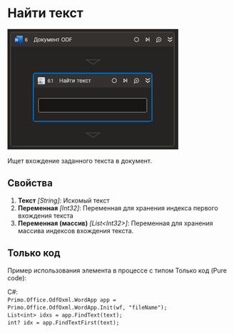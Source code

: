 # Найти текст

![](../../../../resources/activities/basic/odf/text/Cropped-FindText.png)

Ищет вхождение заданного текста в документ.

## Свойства

1. **Текст** *[String]*: Искомый текст
2. **Переменная** *[Int32]*: Переменная для хранения индекса первого вхождения текста
3. **Переменная (массив)** *[List\<Int32>]*: Переменная для хранения массива индексов вхождения текста.

## Только код
Пример использования элемента в процессе с типом Только код (Pure code):

C#:  
`Primo.Office.OdfOxml.WordApp app = Primo.Office.OdfOxml.WordApp.Init(wf, "fileName");`  
`List<int> idxs = app.FindText(text);`  
`int? idx = app.FindTextFirst(text);`
